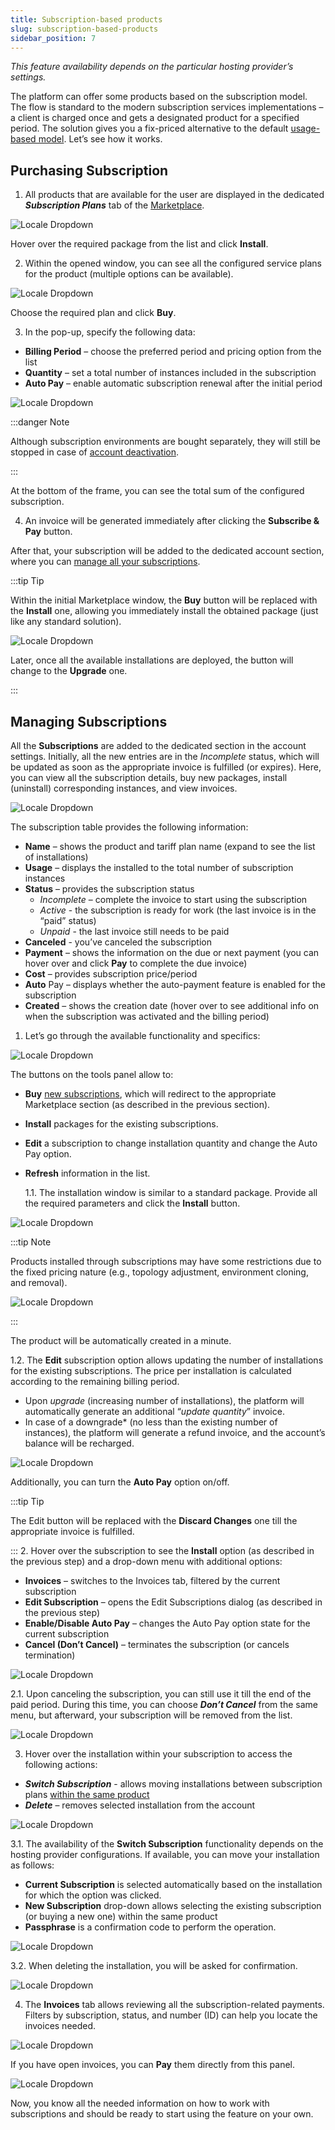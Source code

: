 ```yaml
---
title: Subscription-based products
slug: subscription-based-products
sidebar_position: 7
---
```


_This feature availability depends on the particular hosting provider’s settings._

The platform can offer some products based on the subscription model. The flow is standard to the modern subscription services implementations – a client is charged once and gets a designated product for a specified period. The solution gives you a fix-priced alternative to the default [usage-based model](/docs/Account&Pricing/Pricing%20Model%20Overview). Let’s see how it works.

## Purchasing Subscription

1. All products that are available for the user are displayed in the dedicated **_Subscription Plans_** tab of the [Marketplace](/docs/Deployment%20Tools/Cloud%20Scripting%20&%20JPS/Marketplace).

<div style={{
    display:'flex',
    justifyContent: 'center',
    margin: '0 0 1rem 0'
}}>

![Locale Dropdown](./img/Subscription-BasedProducts/01-marketplace-subscription-plans.png)

</div>

Hover over the required package from the list and click **Install**.

2. Within the opened window, you can see all the configured service plans for the product (multiple options can be available).

<div style={{
    display:'flex',
    justifyContent: 'center',
    margin: '0 0 1rem 0'
}}>

![Locale Dropdown](./img/Subscription-BasedProducts/02-selecting-subscription-plan.png)

</div>

Choose the required plan and click **Buy**.

3. In the pop-up, specify the following data:

- **Billing Period** – choose the preferred period and pricing option from the list
- **Quantity** – set a total number of instances included in the subscription
- **Auto Pay** – enable automatic subscription renewal after the initial period

<div style={{
    display:'flex',
    justifyContent: 'center',
    margin: '0 0 1rem 0'
}}>

![Locale Dropdown](./img/Subscription-BasedProducts/03-buying-subscription-plan.png)

</div>

:::danger Note

Although subscription environments are bought separately, they will still be stopped in case of [account deactivation](/docs/Account&Pricing/Account%20Statuses).

:::

At the bottom of the frame, you can see the total sum of the configured subscription.

4. An invoice will be generated immediately after clicking the **Subscribe & Pay** button.

After that, your subscription will be added to the dedicated account section, where you can [manage all your subscriptions](/docs/Account&Pricing/Subscription-Based%20Products#managing-subscriptions).

:::tip Tip

Within the initial Marketplace window, the **Buy** button will be replaced with the **Install** one, allowing you immediately install the obtained package (just like any standard solution).

<div style={{
    display:'flex',
    justifyContent: 'center',
    margin: '0 0 1rem 0'
}}>

![Locale Dropdown](./img/Subscription-BasedProducts/04-successfully-purchaced-subscription-plan.png)

</div>

Later, once all the available installations are deployed, the button will change to the **Upgrade** one.

:::

## Managing Subscriptions

All the **Subscriptions** are added to the dedicated section in the account settings. Initially, all the new entries are in the _Incomplete_ status, which will be updated as soon as the appropriate invoice is fulfilled (or expires). Here, you can view all the subscription details, buy new packages, install (uninstall) corresponding instances, and view invoices.

<div style={{
    display:'flex',
    justifyContent: 'center',
    margin: '0 0 1rem 0'
}}>

![Locale Dropdown](./img/Subscription-BasedProducts/05-subscriptions-section.png)

</div>

The subscription table provides the following information:

- **Name** – shows the product and tariff plan name (expand to see the list of installations)
- **Usage** – displays the installed to the total number of subscription instances
- **Status** – provides the subscription status
  - _Incomplete_ – complete the invoice to start using the subscription
  - _Active_ - the subscription is ready for work (the last invoice is in the “paid” status)
  - _Unpaid_ - the last invoice still needs to be paid
- **Canceled** - you’ve canceled the subscription
- **Payment** – shows the information on the due or next payment (you can hover over and click **Pay** to complete the due invoice)
- **Cost** – provides subscription price/period
- **Auto** Pay – displays whether the auto-payment feature is enabled for the subscription
- **Created** – shows the creation date (hover over to see additional info on when the subscription was activated and the billing period)

1. Let’s go through the available functionality and specifics:

<div style={{
    display:'flex',
    justifyContent: 'center',
    margin: '0 0 1rem 0'
}}>

![Locale Dropdown](./img/Subscription-BasedProducts/06-subscriptions-tools-panel.png)

</div>

The buttons on the tools panel allow to:

- **Buy** [new subscriptions](/docs/Account&Pricing/Subscription-Based%20Products#purchasing-subscription), which will redirect to the appropriate Marketplace section (as described in the previous section).
- **Install** packages for the existing subscriptions.
- **Edit** a subscription to change installation quantity and change the Auto Pay option.
- **Refresh** information in the list.

  1.1. The installation window is similar to a standard package. Provide all the required parameters and click the **Install** button.

<div style={{
    display:'flex',
    justifyContent: 'center',
    margin: '0 0 1rem 0'
}}>

![Locale Dropdown](./img/Subscription-BasedProducts/07-subscription-item-installation.png)

</div>

:::tip Note

Products installed through subscriptions may have some restrictions due to the fixed pricing nature (e.g., topology adjustment, environment cloning, and removal).

<div style={{
    display:'flex',
    justifyContent: 'center',
    margin: '0 0 1rem 0'
}}>

![Locale Dropdown](./img/Subscription-BasedProducts/08-subscription-item-restricted-functionality.png)

</div>

:::

The product will be automatically created in a minute.

1.2. The **Edit** subscription option allows updating the number of installations for the existing subscriptions. The price per installation is calculated according to the remaining billing period.

- Upon _upgrade_ (increasing number of installations), the platform will automatically generate an additional “_update quantity_” invoice.
- In case of a downgrade\* (no less than the existing number of instances), the platform will generate a refund invoice, and the account’s balance will be recharged.

<div style={{
    display:'flex',
    justifyContent: 'center',
    margin: '0 0 1rem 0'
}}>

![Locale Dropdown](./img/Subscription-BasedProducts/09-edit-subscription-dialog.png)

</div>

Additionally, you can turn the **Auto Pay** option on/off.

:::tip Tip

The Edit button will be replaced with the **Discard Changes** one till the appropriate invoice is fulfilled.

::: 2. Hover over the subscription to see the **Install** option (as described in the previous step) and a drop-down menu with additional options:

- **Invoices** – switches to the Invoices tab, filtered by the current subscription
- **Edit Subscription** – opens the Edit Subscriptions dialog (as described in the previous step)
- **Enable/Disable Auto Pay** – changes the Auto Pay option state for the current subscription
- **Cancel (Don’t Cancel)** – terminates the subscription (or cancels termination)

<div style={{
    display:'flex',
    justifyContent: 'center',
    margin: '0 0 1rem 0'
}}>

![Locale Dropdown](./img/Subscription-BasedProducts/10-subscription-product-menu.png)

</div>

2.1. Upon canceling the subscription, you can still use it till the end of the paid period. During this time, you can choose **_Don’t Cancel_** from the same menu, but afterward, your subscription will be removed from the list.

<div style={{
    display:'flex',
    justifyContent: 'center',
    margin: '0 0 1rem 0'
}}>

![Locale Dropdown](./img/Subscription-BasedProducts/11-cancel-subscription-confirmation.png)

</div>

3. Hover over the installation within your subscription to access the following actions:

- **_Switch Subscription_** - allows moving installations between subscription plans <u>within the same product</u>
- **_Delete_** – removes selected installation from the account

<div style={{
    display:'flex',
    justifyContent: 'center',
    margin: '0 0 1rem 0'
}}>

![Locale Dropdown](./img/Subscription-BasedProducts/12-subscription-item-menu.png)

</div>

3.1. The availability of the **Switch Subscription** functionality depends on the hosting provider configurations. If available, you can move your installation as follows:

- **Current Subscription** is selected automatically based on the installation for which the option was clicked.
- **New Subscription** drop-down allows selecting the existing subscription (or buying a new one) within the same product
- **Passphrase** is a confirmation code to perform the operation.

<div style={{
    display:'flex',
    justifyContent: 'center',
    margin: '0 0 1rem 0'
}}>

![Locale Dropdown](./img/Subscription-BasedProducts/13-switch-subscription-dialog.png)

</div>

3.2. When deleting the installation, you will be asked for confirmation.

<div style={{
    display:'flex',
    justifyContent: 'center',
    margin: '0 0 1rem 0'
}}>

![Locale Dropdown](./img/Subscription-BasedProducts/14-delete-subscription-item-confirmation.png)

</div>

4. The **Invoices** tab allows reviewing all the subscription-related payments. Filters by subscription, status, and number (ID) can help you locate the invoices needed.

<div style={{
    display:'flex',
    justifyContent: 'center',
    margin: '0 0 1rem 0'
}}>

![Locale Dropdown](./img/Subscription-BasedProducts/15-subscription-invoices.png)

</div>

If you have open invoices, you can **Pay** them directly from this panel.

<div style={{
    display:'flex',
    justifyContent: 'center',
    margin: '0 0 1rem 0'
}}>

![Locale Dropdown](./img/Subscription-BasedProducts/16-pay-subscription-invoice.png)

</div>

Now, you know all the needed information on how to work with subscriptions and should be ready to start using the feature on your own.
